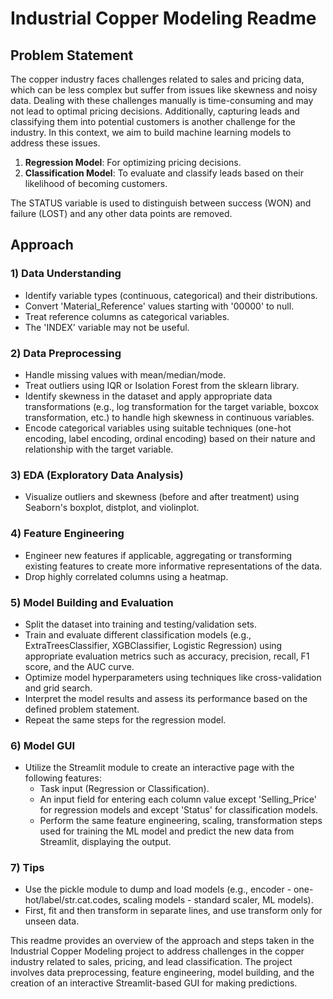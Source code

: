 # Industrial Copper Modeling Readme

## Problem Statement
The copper industry faces challenges related to sales and pricing data, which can be less complex but suffer from issues like skewness and noisy data. Dealing with these challenges manually is time-consuming and may not lead to optimal pricing decisions. Additionally, capturing leads and classifying them into potential customers is another challenge for the industry. In this context, we aim to build machine learning models to address these issues.

1. **Regression Model**: For optimizing pricing decisions.
2. **Classification Model**: To evaluate and classify leads based on their likelihood of becoming customers.

The STATUS variable is used to distinguish between success (WON) and failure (LOST) and any other data points are removed.

## Approach

### 1) Data Understanding
- Identify variable types (continuous, categorical) and their distributions.
- Convert 'Material_Reference' values starting with '00000' to null.
- Treat reference columns as categorical variables.
- The 'INDEX' variable may not be useful.

### 2) Data Preprocessing
- Handle missing values with mean/median/mode.
- Treat outliers using IQR or Isolation Forest from the sklearn library.
- Identify skewness in the dataset and apply appropriate data transformations (e.g., log transformation for the target variable, boxcox transformation, etc.) to handle high skewness in continuous variables.
- Encode categorical variables using suitable techniques (one-hot encoding, label encoding, ordinal encoding) based on their nature and relationship with the target variable.

### 3) EDA (Exploratory Data Analysis)
- Visualize outliers and skewness (before and after treatment) using Seaborn's boxplot, distplot, and violinplot.

### 4) Feature Engineering
- Engineer new features if applicable, aggregating or transforming existing features to create more informative representations of the data.
- Drop highly correlated columns using a heatmap.

### 5) Model Building and Evaluation
- Split the dataset into training and testing/validation sets.
- Train and evaluate different classification models (e.g., ExtraTreesClassifier, XGBClassifier, Logistic Regression) using appropriate evaluation metrics such as accuracy, precision, recall, F1 score, and the AUC curve.
- Optimize model hyperparameters using techniques like cross-validation and grid search.
- Interpret the model results and assess its performance based on the defined problem statement.
- Repeat the same steps for the regression model.

### 6) Model GUI
- Utilize the Streamlit module to create an interactive page with the following features:
   - Task input (Regression or Classification).
   - An input field for entering each column value except 'Selling_Price' for regression models and except 'Status' for classification models.
   - Perform the same feature engineering, scaling, transformation steps used for training the ML model and predict the new data from Streamlit, displaying the output.

### 7) Tips
- Use the pickle module to dump and load models (e.g., encoder - one-hot/label/str.cat.codes, scaling models - standard scaler, ML models).
- First, fit and then transform in separate lines, and use transform only for unseen data.

This readme provides an overview of the approach and steps taken in the Industrial Copper Modeling project to address challenges in the copper industry related to sales, pricing, and lead classification. The project involves data preprocessing, feature engineering, model building, and the creation of an interactive Streamlit-based GUI for making predictions.
